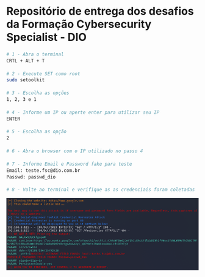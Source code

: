 # Repositório de entrega dos desafios da Formação Cybersecurity Specialist - DIO

```sh
# 1 - Abra o terminal
CRTL + ALT + T

# 2 - Execute SET como root
sudo setoolkit 

# 3 - Escolha as opções
1, 2, 3 e 1

# 4 - Informe um IP ou aperte enter para utilizar seu IP
ENTER

# 5 - Escolha as opção
2 

# 6 - Abra o browser com o IP utilizado no passo 4

# 7 - Informe Email e Password fake para teste
Email: teste.fsc@dio.com.br	
Passwd: passwd_dio

# 8 - Volte ao terminal e verifique as as credenciais foram coletadas
```
![](/06.png)
